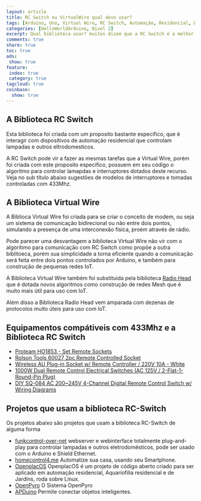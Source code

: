 ```yaml
---
layout: article
title: RC Switch ou VirtualWire qual devo usar?
tags: [Arduino, Uno, Virtual Wire, RC Switch, Automação, Residencial, Domôtica, Sensores, Adaptacao, RC, Controle Remoto, drones, vants, carrinhos, automático, IoT, Internet das Coisas, Internet of Thinks, RF22, RF24, NRF24, NRF905, RF95, ASK, Serial, manchers, biphase, TCP, Mesh, Datagrama]
categories: [HelloWorldArduino, Nivel 2]
excerpt: Qual biblioteca usar? muitos dizem que a RC Switch é a melhor, outros dizem que é a Virtual Wire, porém poucos justificam sua escolha com parametros reais, o que você me diz de sua escolha? use o campo comentários abaixo para apresentar seu argumento.
comments: true
share: true
toc: true
ads:
 show: true
feature:
 index: true
 category: true
tagcloud: true
coinbase:
  show: true
---
```


## A Biblioteca RC Switch

Esta biblioteca foi criada com um proposito bastante especifico, que é interagir
com dispositivos de automação residencial que controlam lampadas e outros eltrodomesticos.

A RC Switch pode vir a fazer as mesmas tarefas que a Virtual Wire, porém foi criada
com este proposito especifico, possuem em seu código o algoritmo para controlar lamapdas
e interruptores dotados deste recurso. Veja no sub título abaixo sugestões de modelos de
interruptores e tomadas controladas com 433Mhz.

## A Biblioteca Virtual Wire

A Biblioca Virtual Wire foi criada para se criar o conceito de modem, ou seja um
sistema de comunicação bidirecional ou não entre dois pontos, simulando a presença
de uma interconexão física, proém através de rádio.

Pode parecer uma desvantagem a biblioteca Virtual Wire não vir com o algoritimo 
para comunicação com RC Switch como propõe a outra biblitoeca, porém sua simplicidade
a torna eficiente quando a comunicação será feita entre dois pontos controlados por 
Arduino, e também para construção de pequenas redes IoT.

A Biblioteca Virtual Wire também foi substituida pela biblioteca [Radio Head](http://www.airspayce.com/mikem/arduino/RadioHead/)
que é dotada novos algoritmos como construção de redes Mesh que é muito mais útil
para uso com IoT.

Além disso a Biblioteca Radio Head vem amparada com dezenas de protocolos muito 
úteis para uso com IoT.

## Equipamentos compátiveis com 433Mhz e a Biblioteca RC Switch

 * [Proteam HO1853 - Set Remote Sockets](http://www.amazon.co.uk/Proteam-HO1853-Set-Remote-Sockets/dp/B0029Z9YUQ)
 * [Rolson Tools 60027 2pc Remote Controlled Socket](http://www.amazon.co.uk/Rolson-60027-Remote-Controlled-Socket/dp/B001B4RE4O)
 * [Wireless AU Plug-in Socket w/ Remote Controller / 220V 10A - White](http://www.dx.com/p/wireless-au-plug-in-socket-w-remote-controller-220v-10a-white-347807#.VFkt9VOS1xU)
 * [1000W Dual Remote Control Electrical Switches (AC 125V / 2-Flat-1-Round-Pin Plug)](http://www.dx.com/p/1000w-dual-remote-control-electrical-switches-ac-220v-eu-plug-126226#.VFkt8FOS1xU)
 * [DIY SQ-084 AC 200~245V 4-Channel Digital Remote Control Switch w/ Wiring Diagrams](http://www.dx.com/p/diy-sq-084-ac-200-245v-4-channel-digital-remote-control-switch-w-wiring-diagrams-309443#.VFkuG1OS1xU)

## Projetos que usam a biblioteca RC-Switch

Os projetos abaixo são projetos que usam a biblioteca RC-Switch de alguma forma

 * [funkcontrol-over-net](https://code.google.com/p/funkcontrol-over-net/)
   webserver e webinterface totalmente plug-and-play para controlar lampadas e 
   outros eletrodomésticos, pode ser usado com o Arduino e Shield Ethernet. 
 * [homecontrol4.me](http://www.homecontrol4.me/)
   Automatize sua casa, usando seu Smartphone.
 * [OpenplacOS](http://openplacos.github.io/openplacos/)
   OpenplacOS é um projeto de código aberto criado para ser aplicado em automação
   residencial, Aquariofilia residencial e de Jardins, roda sobre Linux.
 * [OpenPyro](http://blog.openpyro.com/)
   O Sistema OpenPyro 
 * [APDuino](http://apduino.com/)
   Permite conectar objetos inteligentes.
   

